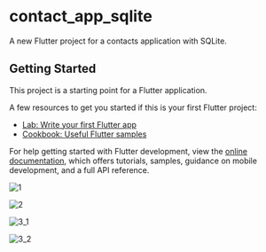 # contact_app_sqlite

A new Flutter project for a contacts application with SQLite.

## Getting Started

This project is a starting point for a Flutter application.

A few resources to get you started if this is your first Flutter project:

- [Lab: Write your first Flutter app](https://docs.flutter.dev/get-started/codelab)
- [Cookbook: Useful Flutter samples](https://docs.flutter.dev/cookbook)

For help getting started with Flutter development, view the
[online documentation](https://docs.flutter.dev/), which offers tutorials,
samples, guidance on mobile development, and a full API reference.


![1](https://github.com/meraamine/contact_app_sqlite/assets/63201349/e7631f62-f6a5-43fc-a52c-93d3ac48822c)


![2](https://github.com/meraamine/contact_app_sqlite/assets/63201349/60fad0b4-11a5-4361-89c8-89df4fcf2dfc)


![3_1](https://github.com/meraamine/contact_app_sqlite/assets/63201349/be0e05e3-7522-456f-a685-4e0a4d85db3d)


![3_2](https://github.com/meraamine/contact_app_sqlite/assets/63201349/88ff08f9-788f-4e48-bc67-f23036c0a9b1)
